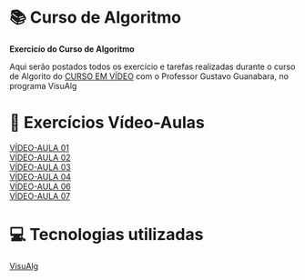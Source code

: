 # :books: Curso de Algoritmo
**Exercicío do Curso de Algoritmo**

 Aqui serão postados todos os exercício e tarefas realizadas durante o curso de Algorito do [CURSO EM VÍDEO](https://www.youtube.com/watch?v=8mei6uVttho&list=PLHz_AreHm4dmSj0MHol_aoNYCSGFqvfXV) com o Professor Gustavo Guanabara, no programa VisuAlg
 
 # :page_with_curl: Exercícios Vídeo-Aulas
 [VÍDEO-AULA 01](https://github.com/ArgemiroC/Curso-de-Algoritmo/blob/main/Exerc%C3%ADcios%20Aulas/Aula%2001/README.md)<br/>
 [VÍDEO-AULA 02](https://github.com/ArgemiroC/Curso-de-Algoritmo/blob/main/Exerc%C3%ADcios%20Aulas/Aula%2002/README.md)<br/>
 [VÍDEO-AULA 03](https://github.com/ArgemiroC/Curso-de-Algoritmo/blob/main/Exerc%C3%ADcios%20Aulas/Aula%2003/README.md)<br/>
 [VÍDEO-AULA 04](https://github.com/ArgemiroC/Curso-de-Algoritmo/blob/main/Exerc%C3%ADcios%20Aulas/Aula%2004/README.md)<br/>
 [VÍDEO-AULA 06](https://github.com/ArgemiroC/Curso-de-Algoritmo/blob/main/Exerc%C3%ADcios%20Aulas/Aula%2006/README.md)<br/>
 [VÍDEO-AULA 07](https://github.com/ArgemiroC/Curso-de-Algoritmo/blob/main/Exerc%C3%ADcios%20Aulas/Aula%2007/README.md)<br/>
 
# :computer: Tecnologias utilizadas

[VisuAlg](https://visualg3.com.br/)
